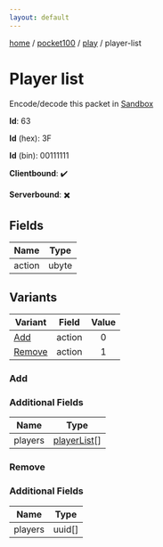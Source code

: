 ```yaml
---
layout: default
---
```


[home](/)  /  [pocket100](/protocol/pocket100)  /  [play](/protocol/pocket100/play)  /  player-list

# Player list

Encode/decode this packet in [Sandbox](../../../sandbox/pocket100#Play.PlayerList)

**Id**: 63

**Id** (hex): 3F

**Id** (bin): 00111111

**Clientbound**: ✔️

**Serverbound**: ✖️

## Fields

Name | Type
---|---
action | ubyte

## Variants

Variant | Field | Value
---|---|:---:
[Add](#add) | action | 0
[Remove](#remove) | action | 1

### Add

### Additional Fields

Name | Type
---|---
players | [playerList](/protocol/pocket100/types/player-list)[]

### Remove

### Additional Fields

Name | Type
---|---
players | uuid[]
